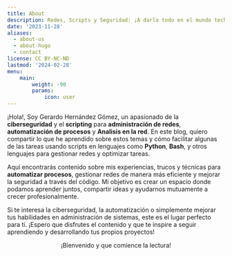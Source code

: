 ```yaml
---
title: About
description: Redes, Scripts y Seguridad: ¡A darlo todo en el mundo tech!
date: '2023-11-28'
aliases:
  - about-us
  - about-hugo
  - contact
license: CC BY-NC-ND
lastmod: '2024-02-28'
menu:
    main: 
        weight: -90
        params:
            icon: user
---
```


¡Hola!, Soy Gerardo Hernández Gómez, un apasionado de la **ciberseguridad** y el **scripting** para **administración de redes**, **automatización de procesos** y **Analisis en la red**. En este blog, quiero compartir lo que he aprendido sobre estos temas y cómo facilitar algunas de las tareas usando scripts en lenguajes como **Python**, **Bash**, y otros lenguajes para gestionar redes y optimizar tareas.

Aquí encontrarás contenido sobre mis experiencias, trucos y técnicas para **automatizar procesos**, gestionar redes de manera más eficiente y mejorar la seguridad a través del código. Mi objetivo es crear un espacio donde podamos aprender juntos, compartir ideas y ayudarnos mutuamente a crecer profesionalmente.

Si te interesa la ciberseguridad, la automatización o simplemente mejorar tus habilidades en administración de sistemas, este es el lugar perfecto para ti. ¡Espero que disfrutes el contenido y que te inspire a seguir aprendiendo y desarrollando tus propios proyectos!

<center> ¡Bienvenido y que comience la lectura! </center>
